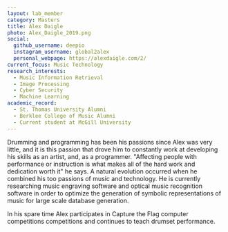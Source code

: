 ```yaml
---
layout: lab_member
category: Masters
title: Alex Daigle
photo: Alex_Daigle_2019.png
social:
  github_username: deepio
  instagram_username: global2alex
  personal_webpage: https://alexdaigle.com/2/
current_focus: Music Technology
research_interests:
  - Music Information Retrieval
  - Image Processing
  - Cyber Security
  - Machine Learning
academic_record:
  - St. Thomas University Alumni
  - Berklee College of Music Alumni
  - Current student at McGill University
---
```


<!-- FILL IN BIO HERE -->

Drumming and programming has been his passions since Alex was very little, and it is this passion that drove him to constantly work at developing his skills as an artist, and, as a programmer. "Affecting people with performance or instruction is what makes all of the hard work and dedication worth it" he says. A natural evolution occurred when he combined his too passions of music and technology. He is currently researching  music engraving software and optical music recognition software in order to optimize the generation of symbolic representations of music for large scale database generation.

In his spare time Alex participates in Capture the Flag computer competitions competitions and continues to teach drumset performance.